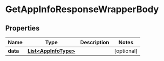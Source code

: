 

# GetAppInfoResponseWrapperBody


## Properties

Name | Type | Description | Notes
------------ | ------------- | ------------- | -------------
**data** | [**List&lt;AppInfoType&gt;**](AppInfoType.md) |  |  [optional]



